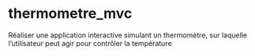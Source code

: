 # thermometre_mvc
Réaliser une application interactive simulant un thermomètre, sur laquelle l’utilisateur peut agir pour contrôler la température
